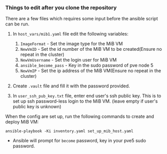 ### Things to edit after you clone the repository

There are a few files which requires some input before the ansible script can be run.
1. In `host_vars/mib1.yaml` file edit the following variables:
    1. `ImageFormat` - Set the image type for the MiB VM
    1. `NewVmID` - Set the id number of the MiB VM to be created(Ensure no repeat in the cluster)
    1. `NewVmUsername` - Set the login user for MiB VM
    1. `ansible_become_pass` - Key in the sudo password of pve node 5
    1. `NewVmIP` - Set the ip address of the MiB VM(Ensure no repeat in the cluster)

1. Create `.vault` file and fill it with the password provided.

1. In `user_ssh_pub_key.txt` file, enter end user's ssh public key. This is to set up ssh password-less login to the MiB VM. (leave empty if user's public key is unknown)

When the config are set up, run the following commands to create and deploy MiB VM:
```
ansible-playbook -Ki inventory.yaml set_up_mib_host.yaml
```
- Ansible will prompt for `become` password, key in your pve5 sudo password.
